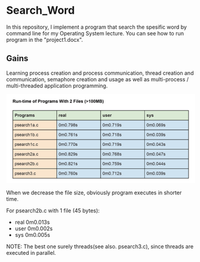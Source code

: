 # Search_Word

In this repository, I implement a program that search the spesific word by command line for my Operating System lecture. You can see how to run program in the "project1.docx".

## Gains
Learning process creation and process communication, thread creation and communication, semaphore creation and usage as well as multi-process / multi-threaded application programming. 


![Image](Images/Table.png)

When we decrease the file size, obviously program executes in shorter time.

For psearch2b.c with 1 file (45 bytes):
  - real 0m0.013s
  - user 0m0.002s
  - sys 0m0.005s

NOTE: The best one surely threads(see also. psearch3.c), since threads are executed in
parallel.

